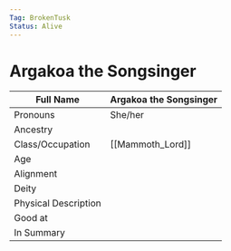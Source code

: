 ```yaml
---
Tag: BrokenTusk
Status: Alive
---
```

# Argakoa the Songsinger


| Full Name            | Argakoa the Songsinger |
| -------------------- | ---------------------- |
| Pronouns             | She/her                |
| Ancestry             |                        |
| Class/Occupation     | [[Mammoth_Lord]]       |
| Age                  |                        |
| Alignment            |                        |
| Deity                |                        |
| Physical Description |                        |
| Good at              |                        |
| In Summary           |                        |
